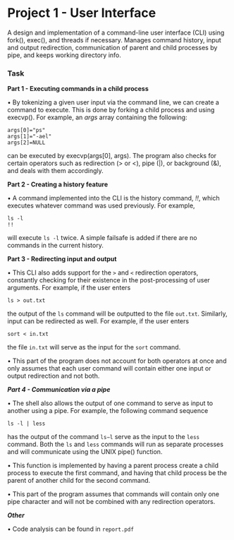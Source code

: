 # Project 1 - User Interface

A design and implementation of a command-line user interface (CLI) using fork(), exec(), and threads if necessary. Manages command history, input and output redirection, communication of parent and child processes by pipe, and keeps working directory info.

### Task

**Part 1 - Executing commands in a child process**

• By tokenizing a given user input via the command line, we can create a command to execute. This is done by forking a child process and using execvp(). For example, an _args_ array containing the following:

```
args[0]="ps"
args[1]="-ael"
args[2]=NULL
```

can be executed by execvp(args[0], args). The program also checks for certain operators such as redirection (> or <), pipe (|), or background (&), and deals with them accordingly.

**Part 2 - Creating a history feature**

• A command implemented into the CLI is the history command, _!!_, which executes whatever command was used previously. For example,


```
ls -l
!!
```

will execute ```ls -l``` twice. A simple failsafe is added if there are no commands in the current history.

**Part 3 - Redirecting input and output**

• This CLI also adds support for the ```>``` and ```<``` redirection operators, constantly checking for their existence in the post-processing of user arguments. For example, if the user enters

```
ls > out.txt
```

the output of the ```ls``` command will be outputted to the file ```out.txt```. Similarly, input can be redirected as well. For example, if the user enters

```
sort < in.txt
```
the file ```in.txt``` will serve as the input for the ```sort``` command.

• This part of the program does not account for both operators at once and only assumes that each user command will contain either one input or output redirection and not both.

***Part 4 - Communication via a pipe***

• The shell also allows the output of one command to serve as input to another using a pipe. For example, the following command sequence

```
ls -l | less
```

has the output of the command ```ls−l``` serve as the input to the ```less``` command. Both the ```ls``` and ```less``` commands will run as separate processes and will communicate using the UNIX pipe() function.

• This function is implemented by having a parent process create a child process to execute the first command, and having that child process be the parent of another child for the second command.

• This part of the program assumes that commands will contain only one pipe character and will not be combined with any redirection operators.

***Other***

• Code analysis can be found in ```report.pdf```
